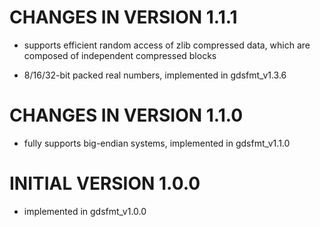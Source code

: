 CHANGES IN VERSION 1.1.1
========

* supports efficient random access of zlib compressed data, which are composed of independent compressed blocks

* 8/16/32-bit packed real numbers, implemented in gdsfmt_v1.3.6


CHANGES IN VERSION 1.1.0
========

* fully supports big-endian systems, implemented in gdsfmt_v1.1.0


INITIAL VERSION 1.0.0
========

* implemented in gdsfmt_v1.0.0
